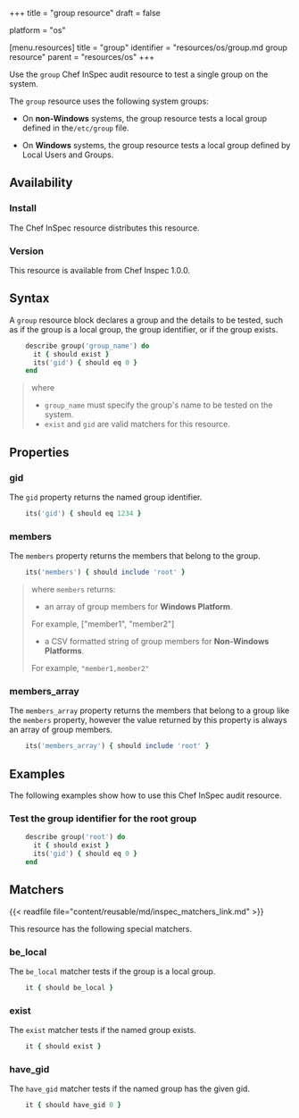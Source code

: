 +++
title = "group resource"
draft = false

platform = "os"

[menu.resources]
    title = "group"
    identifier = "resources/os/group.md group resource"
    parent = "resources/os"
+++

Use the `group` Chef InSpec audit resource to test a single group on the system.

The `group` resource uses the following system groups:

- On **non-Windows** systems, the group resource tests a local group defined in the`/etc/group` file.

- On **Windows** systems, the group resource tests a local group defined by Local Users and Groups.

## Availability

### Install

The Chef InSpec resource distributes this resource.

### Version

This resource is available from Chef Inspec 1.0.0.

## Syntax

A `group` resource block declares a group and the details to be tested, such as if the group is a local group, the group identifier, or if the group exists.

```ruby
    describe group('group_name') do
      it { should exist }
      its('gid') { should eq 0 }
    end
```

> where
>
> - `group_name` must specify the group's name to be tested on the system.
> - `exist` and `gid` are valid matchers for this resource.

## Properties

### gid

The `gid` property returns the named group identifier.

```ruby
    its('gid') { should eq 1234 }
```

### members

The `members` property returns the members that belong to the group.

```ruby
    its('members') { should include 'root' }
```

> where `members` returns:
>
> - an array of group members for **Windows Platform**.
>
> For example, ["member1", "member2"]
>
> - a CSV formatted string of group members for **Non-Windows Platforms**.
>
> For example, `"member1,member2"`

### members_array

The `members_array` property returns the members that belong to a group like the `members` property, however the value returned by this property is always an array of group members.

```ruby
    its('members_array') { should include 'root' }
```

## Examples

The following examples show how to use this Chef InSpec audit resource.

### Test the group identifier for the root group

```ruby
    describe group('root') do
      it { should exist }
      its('gid') { should eq 0 }
    end
```

## Matchers

{{< readfile file="content/reusable/md/inspec_matchers_link.md" >}}

This resource has the following special matchers.

### be_local

The `be_local` matcher tests if the group is a local group.

```ruby
    it { should be_local }
```

### exist

The `exist` matcher tests if the named group exists.

```ruby
    it { should exist }
```

### have_gid

The `have_gid` matcher tests if the named group has the given gid.

```ruby
    it { should have_gid 0 }
```
